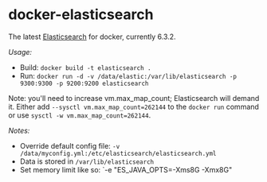 docker-elasticsearch
====================

The latest [Elasticsearch](https://www.elastic.co/products/elasticsearch) for docker, currently 6.3.2.

*Usage:*

* Build: `docker build -t elasticsearch .`
* Run: `docker run -d -v /data/elastic:/var/lib/elasticsearch -p 9300:9300 -p 9200:9200 elasticsearch`

Note: you'll need to increase vm.max_map_count; Elasticsearch will demand it. Either add
`--sysctl vm.max_map_count=262144` to the `docker run` command or use `sysctl -w vm.max_map_count=262144`.

*Notes:*

* Override default config file: `-v /data/myconfig.yml:/etc/elasticsearch/elasticsearch.yml`
* Data is stored in `/var/lib/elasticsearch`
* Set memory limit like so: `-e "ES_JAVA_OPTS=-Xms8G -Xmx8G"
